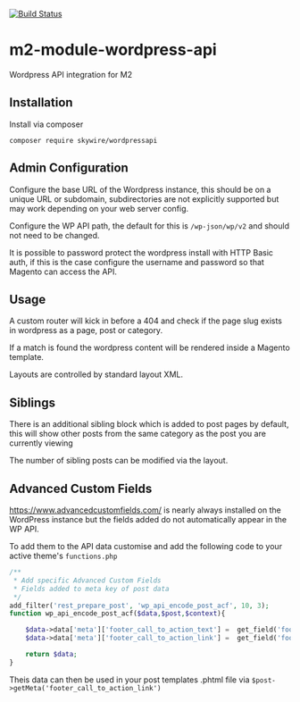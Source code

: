 [![Build Status](https://travis-ci.com/Skywire/m2-module-wordpress-api.svg?token=Xc4mNaV8JfLYMxyWpqFq&branch=master)](https://travis-ci.com/Skywire/m2-module-wordpress-api)
# m2-module-wordpress-api

Wordpress API integration for M2 

## Installation

Install via composer

`composer require skywire/wordpressapi`

## Admin Configuration

Configure the base URL of the Wordpress instance, this should be on a unique URL or subdomain, subdirectories are not explicitly supported but may work depending on your web server config.

Configure the WP API path, the default for this is `/wp-json/wp/v2` and should not need to be changed.

It is possible to password protect the wordpress install with HTTP Basic auth, if this is the case configure the username and password so that Magento can access the API. 

## Usage

A custom router will kick in before a 404 and check if the page slug exists in wordpress as a page, post or category.

If a match is found the wordpress content will be rendered inside a Magento template.

Layouts are controlled by standard layout XML.

## Siblings

There is an additional sibling block which is added to post pages by default, this will show other posts from the same category as the post you are currently viewing

The number of sibling posts can be modified via the layout.

## Advanced Custom Fields

https://www.advancedcustomfields.com/ is nearly always installed on the WordPress instance but the fields added do not automatically appear in the WP API.

To add them to the API data customise and add the following code to your active theme's `functions.php`

```php
/**
 * Add specific Advanced Custom Fields
 * Fields added to meta key of post data
 */
add_filter('rest_prepare_post', 'wp_api_encode_post_acf', 10, 3);
function wp_api_encode_post_acf($data,$post,$context){

    $data->data['meta']['footer_call_to_action_text'] =  get_field('footer_call_to_action_text', $post->ID);
    $data->data['meta']['footer_call_to_action_link'] =  get_field('footer_call_to_action_link', $post->ID);    

    return $data;
}
```

Theis data can then be used in your post templates .phtml file via `$post->getMeta('footer_call_to_action_link')`
